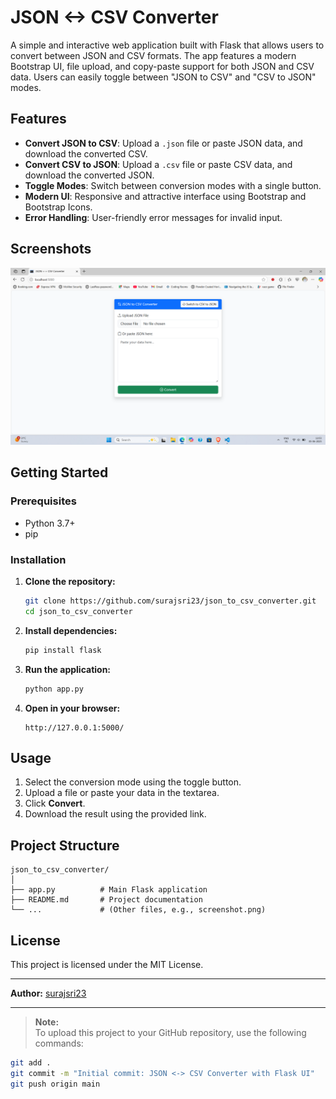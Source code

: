 # JSON &lt;-&gt; CSV Converter

A simple and interactive web application built with Flask that allows users to convert between JSON and CSV formats. The app features a modern Bootstrap UI, file upload, and copy-paste support for both JSON and CSV data. Users can easily toggle between "JSON to CSV" and "CSV to JSON" modes.

## Features

- **Convert JSON to CSV**: Upload a `.json` file or paste JSON data, and download the converted CSV.
- **Convert CSV to JSON**: Upload a `.csv` file or paste CSV data, and download the converted JSON.
- **Toggle Modes**: Switch between conversion modes with a single button.
- **Modern UI**: Responsive and attractive interface using Bootstrap and Bootstrap Icons.
- **Error Handling**: User-friendly error messages for invalid input.

## Screenshots

![Screenshot](Screenshot.png) <!-- Add your screenshot here if available -->

## Getting Started

### Prerequisites

- Python 3.7+
- pip

### Installation

1. **Clone the repository:**
    ```sh
    git clone https://github.com/surajsri23/json_to_csv_converter.git
    cd json_to_csv_converter
    ```

2. **Install dependencies:**
    ```sh
    pip install flask
    ```

3. **Run the application:**
    ```sh
    python app.py
    ```

4. **Open in your browser:**
    ```
    http://127.0.0.1:5000/
    ```

## Usage

1. Select the conversion mode using the toggle button.
2. Upload a file or paste your data in the textarea.
3. Click **Convert**.
4. Download the result using the provided link.

## Project Structure

```
json_to_csv_converter/
│
├── app.py          # Main Flask application
├── README.md       # Project documentation
└── ...             # (Other files, e.g., screenshot.png)
```

## License

This project is licensed under the MIT License.

---

**Author:** [surajsri23](https://github.com/surajsri23)

---

> **Note:**  
> To upload this project to your GitHub repository, use the following commands:

```sh
git add .
git commit -m "Initial commit: JSON <-> CSV Converter with Flask UI"
git push origin main
```

